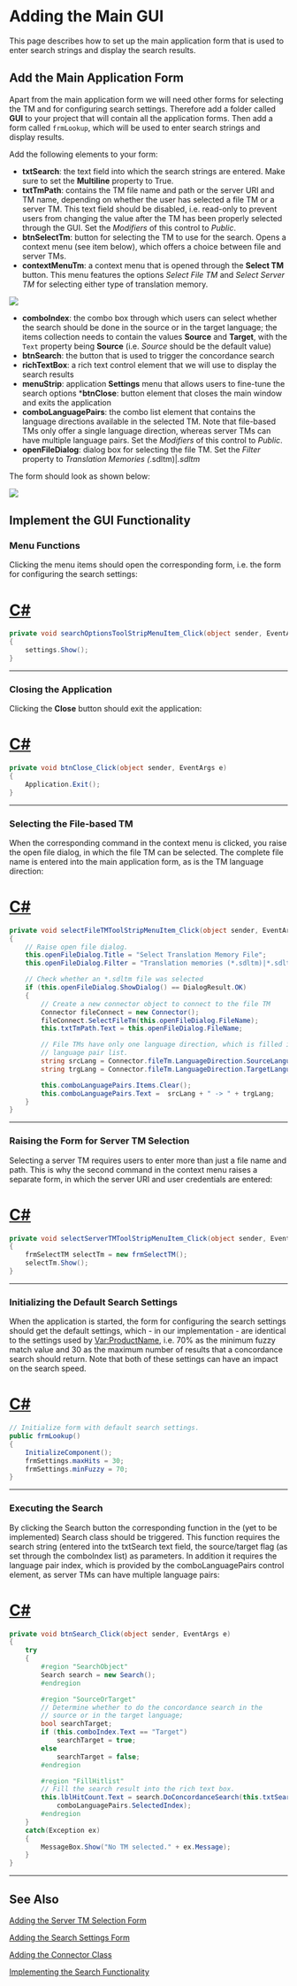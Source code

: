 Adding the Main GUI
=====
This page describes how to set up the main application form that is used to enter search strings and display the search results.

Add the Main Application Form
------
Apart from the main application form we will need other forms for selecting the TM and for configuring search settings. Therefore add a folder called **GUI** to your project that will contain all the application forms. Then add a form called `frmLookup`, which will be used to enter search strings and display results.

Add the following elements to your form:

* **txtSearch**: the text field into which the search strings are entered. Make sure to set the **Multiline** property to True.
* **txtTmPath**: contains the TM file name and path or the server URI and TM name, depending on whether the user has selected a file TM or a server TM. This text field should be disabled, i.e. read-only to prevent users from changing the value after the TM has been properly selected through the GUI. Set the *Modifiers* of this control to *Public*.
* **btnSelectTm**: button for selecting the TM to use for the search. Opens a context menu (see item below), which offers a choice between file and server TMs.
* **contextMenuTm**: a context menu that is opened through the **Select TM** button. This menu features the options *Select File TM* and *Select Server TM* for selecting either type of translation memory.

<img style="display:block; " src="images/ContextMenuStrip.jpg"/>

* **comboIndex**: the combo box through which users can select whether the search should be done in the source or in the target language; the items collection needs to contain the values **Source** and **Target**, with the `Text` property being **Source** (i.e. *Source* should be the default value)
* **btnSearch**: the button that is used to trigger the concordance search
* **richTextBox**: a rich text control element that we will use to display the search results
* **menuStrip**: application **Settings** menu that allows users to fine-tune the search options
***btnClose**: button element that closes the main window and exits the application
* **comboLanguagePairs**: the combo list element that contains the language directions available in the selected TM. Note that file-based TMs only offer a single language direction, whereas server TMs can have multiple language pairs. Set the *Modifiers* of this control to *Public*.
* **openFileDialog**: dialog box for selecting the file TM. Set the *Filter* property to *Translation Memories (*.sdltm)|*.sdltm*

The form should look as shown below:

<img style="display:block; " src="images/frmLookupMain.jpg"/>

Implement the GUI Functionality
------
### Menu Functions

Clicking the menu items should open the corresponding form, i.e. the form for configuring the search settings:
# [C#](#tab/tabid-1)
```cs
private void searchOptionsToolStripMenuItem_Click(object sender, EventArgs e)
{
    settings.Show();
}
```
***

### Closing the Application

Clicking the **Close** button should exit the application:
# [C#](#tab/tabid-2)
```cs
private void btnClose_Click(object sender, EventArgs e)
{
    Application.Exit();
}
```
***

### Selecting the File-based TM

When the corresponding command in the context menu is clicked, you raise the open file dialog, in which the file TM can be selected. The complete file name is entered into the main application form, as is the TM language direction:
# [C#](#tab/tabid-3)
```cs
private void selectFileTMToolStripMenuItem_Click(object sender, EventArgs e)
{
    // Raise open file dialog.
    this.openFileDialog.Title = "Select Translation Memory File";
    this.openFileDialog.Filter = "Translation memories (*.sdltm)|*.sdltm";

    // Check whether an *.sdltm file was selected
    if (this.openFileDialog.ShowDialog() == DialogResult.OK)
    {
        // Create a new connector object to connect to the file TM
        Connector fileConnect = new Connector();
        fileConnect.SelectFileTm(this.openFileDialog.FileName);
        this.txtTmPath.Text = this.openFileDialog.FileName;

        // File TMs have only one language direction, which is filled into the 
        // language pair list.
        string srcLang = Connector.fileTm.LanguageDirection.SourceLanguage.DisplayName.ToString();
        string trgLang = Connector.fileTm.LanguageDirection.TargetLanguage.DisplayName.ToString();

        this.comboLanguagePairs.Items.Clear();
        this.comboLanguagePairs.Text =  srcLang + " -> " + trgLang;
    }
}
```
***

### Raising the Form for Server TM Selection

Selecting a server TM requires users to enter more than just a file name and path. This is why the second command in the context menu raises a separate form, in which the server URI and user credentials are entered:
# [C#](#tab/tabid-4)
```cs
private void selectServerTMToolStripMenuItem_Click(object sender, EventArgs e)
{
    frmSelectTM selectTm = new frmSelectTM();
    selectTm.Show();
}
```
***

### Initializing the Default Search Settings

When the application is started, the form for configuring the search settings should get the default settings, which - in our implementation - are identical to the settings used by <Var:ProductName>, i.e. 70% as the minimum fuzzy match value and 30 as the maximum number of results that a concordance search should return. Note that both of these settings can have an impact on the search speed.
# [C#](#tab/tabid-5)
```cs
// Initialize form with default search settings.
public frmLookup()
{
    InitializeComponent();
    frmSettings.maxHits = 30;
    frmSettings.minFuzzy = 70;
}
```
***

### Executing the Search

By clicking the Search button the corresponding function in the (yet to be implemented) Search class should be triggered. This function requires the search string (entered into the txtSearch text field, the source/target flag (as set through the comboIndex list) as parameters. In addition it requires the language pair index, which is provided by the comboLanguagePairs control element, as server TMs can have multiple language pairs:
# [C#](#tab/tabid-6)
```cs
private void btnSearch_Click(object sender, EventArgs e)
{            
    try
    {
        #region "SearchObject"
        Search search = new Search();
        #endregion

        #region "SourceOrTarget"
        // Determine whether to do the concordance search in the
        // source or in the target language;
        bool searchTarget;
        if (this.comboIndex.Text == "Target")
            searchTarget = true;
        else
            searchTarget = false;
        #endregion

        #region "FillHitlist"
        // Fill the search result into the rich text box.
        this.lblHitCount.Text = search.DoConcordanceSearch(this.txtSearch.Text, searchTarget, 
            comboLanguagePairs.SelectedIndex);
        #endregion
    }
    catch(Exception ex)
    {
        MessageBox.Show("No TM selected." + ex.Message);
    }
}
```
***

See Also
-------
[Adding the Server TM Selection Form](adding_the_server_tm_selection_form.md)

[Adding the Search Settings Form](adding_the_search_settings_form.md)

[Adding the Connector Class](adding_the_connector_class.md)

[Implementing the Search Functionality](implementing_the_search_functionality.md)